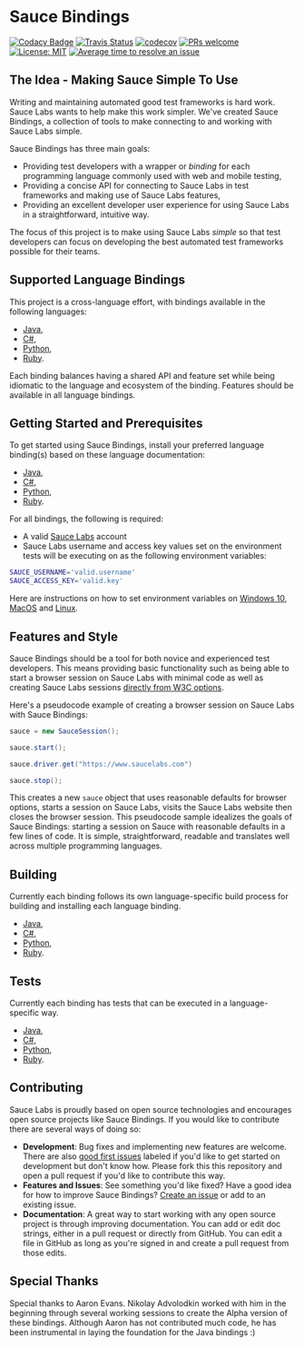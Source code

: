 # Sauce Bindings


[![Codacy Badge](https://api.codacy.com/project/badge/Grade/0b21fa72ecaa4a3c92bf7ac9481f4d7d)](https://app.codacy.com/app/sauce_bindings?utm_source=github.com&utm_medium=referral&utm_content=saucelabs/sauce_bindings&utm_campaign=Badge_Grade_Dashboard)
[![Travis Status](https://travis-ci.org/sauce_bindings.svg?branch=master)](https://travis-ci.org/sauce_bindings)
[![codecov](https://codecov.io/gh/sauce_bindings/branch/master/graph/badge.svg)](https://codecov.io/gh/sauce_bindings)
[![PRs welcome](https://img.shields.io/badge/PRs-welcome-ff69b4.svg)](https://github.com/sauce_bindings/issues?q=is%3Aissue+is%3Aopen+label%3A%22good+first+issue%22)
[![License: MIT](https://img.shields.io/badge/License-MIT-yellow.svg)](https://opensource.org/licenses/MIT)
[![Average time to resolve an issue](http://isitmaintained.com/badge/resolution/sauce_bindings.svg)](http://isitmaintained.com/project/sauce_bindings "Average time to resolve an issue")

## The Idea - Making Sauce Simple To Use

Writing and maintaining automated good test frameworks is hard work. Sauce Labs wants to help make this work simpler. We've created Sauce Bindings, a collection of tools to make connecting to and working with Sauce Labs simple.

Sauce Bindings has three main goals:

-   Providing test developers with a wrapper or _binding_ for each programming language commonly used with web and mobile testing,
-   Providing a concise API for connecting to Sauce Labs in test frameworks and making use of Sauce Labs features,
-   Providing an excellent developer user experience for using Sauce Labs in a straightforward, intuitive way.

The focus of this project is to make using Sauce Labs _simple_ so that test developers can focus on developing the best automated test frameworks possible for their teams.

## Supported Language Bindings

This project is a cross-language effort, with bindings available in the following languages:

-   [Java](https://github.com/saucelabs/sauce_bindings/tree/master/java),
-   [C#](https://github.com/saucelabs/sauce_bindings/tree/master/dotnet),
-   [Python](https://github.com/saucelabs/sauce_bindings/tree/master/python),
-   [Ruby](https://github.com/saucelabs/sauce_bindings/tree/master/ruby).

Each binding balances having a shared API and feature set while being idiomatic to the language and ecosystem of the binding. Features should be available in all language bindings. 

## Getting Started and Prerequisites

To get started using Sauce Bindings, install your preferred language binding(s) based on these language documentation:

-   [Java](https://github.com/saucelabs/sauce-training/sauce_bindings/tree/master/java/README.md),
-   [C#](https://github.com/saucelabs/sauce-training/sauce_bindings/tree/master/dotnet/README.md),
-   [Python](https://github.com/saucelabs/sauce-training/sauce_bindings/tree/master/python/README.md),
-   [Ruby](https://github.com/saucelabs/sauce-training/sauce_bindings/tree/master/ruby/README.md).

For all bindings, the following is required:

-   A valid [Sauce Labs](https://app.saucelabs.com/login) account
-   Sauce Labs username and access key values set on the environment tests will be executing on as the following environment variables:

```bash
SAUCE_USERNAME='valid.username'
SAUCE_ACCESS_KEY='valid.key'
```

Here are instructions on how to set environment variables on [Windows 10](https://www.architectryan.com/2018/08/31/how-to-change-environment-variables-on-windows-10/), [MacOS](https://apple.stackexchange.com/questions/106778/how-do-i-set-environment-variables-on-os-x) and [Linux](https://askubuntu.com/questions/58814/how-do-i-add-environment-variables).

## Features and Style

Sauce Bindings should be a tool for both novice and experienced test developers. This means providing basic functionality such as being able to start a browser session on Sauce Labs with minimal code as well as creating Sauce Labs sessions [directly from W3C options](https://wiki.saucelabs.com/display/DOCS/W3C+Capabilities+Support).

Here's a pseudocode example of creating a browser session on Sauce Labs with Sauce Bindings:

```java
sauce = new SauceSession();

sauce.start();

sauce.driver.get("https://www.saucelabs.com")

sauce.stop();
```

This creates a new `sauce` object that uses reasonable defaults for browser options, starts a session on Sauce Labs, visits the Sauce Labs website then closes the browser session. This pseudocode sample idealizes the goals of Sauce Bindings: starting a session on Sauce with reasonable defaults in a few lines of code. It is simple, straightforward, readable and translates well across multiple programming languages. 

## Building

Currently each binding follows its own language-specific build process for building and installing each language binding.

-   [Java](https://github.com/saucelabs/sauce_bindings/tree/master/java/README.md#building),
-   [C#](https://github.com/saucelabs/sauce_bindings/tree/master/dotnet/README.md),
-   [Python](https://github.com/saucelabs/sauce_bindings/tree/master/python/README.rst#installation),
-   [Ruby](https://github.com/saucelabs/sauce_bindings/tree/master/ruby#installation).

## Tests

Currently each binding has tests that can be executed in a language-specific way. 

-   [Java](https://github.com/saucelabs/sauce_bindings/tree/master/java/README.md#testing),
-   [C#](https://github.com/saucelabs/sauce_bindings/tree/master/dotnet/README.md),
-   [Python](https://github.com/saucelabs/sauce_bindings/tree/master/README.rstpython#testing),
-   [Ruby](https://github.com/saucelabs/sauce_bindings/tree/master/ruby#installation).


## Contributing

Sauce Labs is proudly based on open source technologies and encourages open source projects like Sauce Bindings. If you would like to contribute there are several ways of doing so:

-   **Development**: Bug fixes and implementing new features are welcome. There are also [good first issues](https://github.com/saucelabs/sauce_bindings/issues?q=is%3Aissue+is%3Aopen+label%3A%22good+first+issue%22) labeled if you'd like to get started on development but don't know how. Please fork this this repository and open a pull request if you'd like to contribute this way.
-   **Features and Issues**: See something you'd like fixed? Have a good idea for how to improve Sauce Bindings? [Create an issue](https://github.com/saucelabs/sauce_bindings/issues) or add to an existing issue. 
-   **Documentation**: A great way to start working with any open source project is through improving documentation. You can add or edit doc strings, either in a pull request or directly from GitHub. You can edit a file in GitHub as long as you're signed in and create a pull request from those edits. 

## Special Thanks

Special thanks to Aaron Evans. Nikolay Advolodkin worked with him in the beginning through several working sessions to create the Alpha version of these bindings. Although Aaron has not contributed much code, he has been instrumental in laying the foundation for the Java bindings :)
